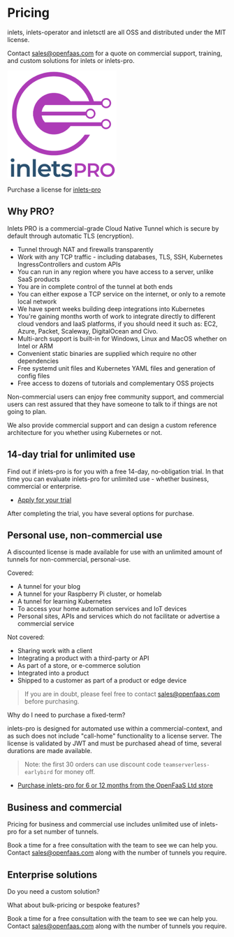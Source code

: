 # Pricing

inlets, inlets-operator and inletsctl are all OSS and distributed under the MIT license.

Contact [sales@openfaas.com](mailto:sales@openfaas.com) for a quote on commercial support, training, and custom solutions for inlets or inlets-pro.

<img src="../images/inlets-pro-purple.png" width="250px">

Purchase a license for [inlets-pro](https://github.com/inlets/inlets-pro/)

## Why PRO?

Inlets PRO is a commercial-grade Cloud Native Tunnel which is secure by default through automatic TLS (encryption).

* Tunnel through NAT and firewalls transparently
* Work with any TCP traffic - including databases, TLS, SSH, Kubernetes IngressControllers and custom APIs
* You can run in any region where you have access to a server, unlike SaaS products
* You are in complete control of the tunnel at both ends
* You can either expose a TCP service on the internet, or only to a remote local network 
* We have spent weeks building deep integrations into Kubernetes
* You're gaining months worth of work to integrate directly to different cloud vendors and IaaS platforms, if you should need it such as: EC2, Azure, Packet, Scaleway, DigitalOcean and Civo.
* Multi-arch support is built-in for Windows, Linux and MacOS whether on Intel or ARM
* Convenient static binaries are supplied which require no other dependencies
* Free systemd unit files and Kubernetes YAML files and generation of config files
* Free access to dozens of tutorials and complementary OSS projects

Non-commercial users can enjoy free community support, and commercial users can rest assured that they have someone to talk to if things are not going to plan.

We also provide commercial support and can design a custom reference architecture for you whether using Kubernetes or not.

## 14-day trial for unlimited use

Find out if inlets-pro is for you with a free 14-day, no-obligation trial. In that time you can evaluate inlets-pro for unlimited use - whether business, commercial or enterprise.

* [Apply for your trial](https://github.com/inlets/inlets-pro#getting-a-license-key)

After completing the trial, you have several options for purchase.

## Personal use, non-commercial use

A discounted license is made available for use with an unlimited amount of tunnels for non-commercial, personal-use.

Covered:

* A tunnel for your blog
* A tunnel for your Raspberry Pi cluster, or homelab
* A tunnel for learning Kubernetes
* To access your home automation services and IoT devices
* Personal sites, APIs and services which do not facilitate or advertise a commercial service

Not covered:

* Sharing work with a client
* Integrating a product with a third-party or API
* As part of a store, or e-commerce solution
* Integrated into a product
* Shipped to a customer as part of a product or edge device

> If you are in doubt, please feel free to contact [sales@openfaas.com](mailto:sales@openfaas.com) before purchasing.

Why do I need to purchase a fixed-term?

inlets-pro is designed for automated use within a commercial-context, and as such does not include "call-home" functionality to a license server. The license is validated by JWT and must be purchased ahead of time, several durations are made available.

> Note: the first 30 orders can use discount code `teamserverless-earlybird` for money off.

* [Purchase inlets-pro for 6 or 12 months from the OpenFaaS Ltd store](https://store.openfaas.com)

## Business and commercial

Pricing for business and commercial use includes unlimited use of inlets-pro for a set number of tunnels.

Book a time for a free consultation with the team to see we can help you. Contact [sales@openfaas.com](mailto:sales@openfaas.com) along with the number of tunnels you require.

## Enterprise solutions

Do you need a custom solution?

What about bulk-pricing or bespoke features?

Book a time for a free consultation with the team to see we can help you. Contact [sales@openfaas.com](mailto:sales@openfaas.com) along with the number of tunnels you require.
